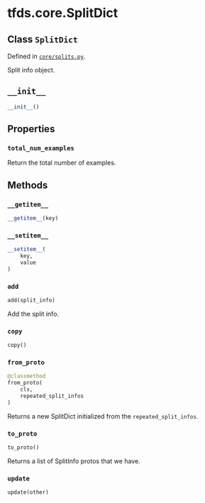 <div itemscope itemtype="http://developers.google.com/ReferenceObject">
<meta itemprop="name" content="tfds.core.SplitDict" />
<meta itemprop="path" content="Stable" />
<meta itemprop="property" content="total_num_examples"/>
<meta itemprop="property" content="__getitem__"/>
<meta itemprop="property" content="__init__"/>
<meta itemprop="property" content="__setitem__"/>
<meta itemprop="property" content="add"/>
<meta itemprop="property" content="copy"/>
<meta itemprop="property" content="from_proto"/>
<meta itemprop="property" content="to_proto"/>
<meta itemprop="property" content="update"/>
</div>

# tfds.core.SplitDict

## Class `SplitDict`





Defined in [`core/splits.py`](https://github.com/tensorflow/datasets/tree/master/tensorflow_datasets/core/splits.py).

<!-- Placeholder for "Used in" -->

Split info object.

<h2 id="__init__"><code>__init__</code></h2>

``` python
__init__()
```





## Properties

<h3 id="total_num_examples"><code>total_num_examples</code></h3>

Return the total number of examples.



## Methods

<h3 id="__getitem__"><code>__getitem__</code></h3>

``` python
__getitem__(key)
```



<h3 id="__setitem__"><code>__setitem__</code></h3>

``` python
__setitem__(
    key,
    value
)
```



<h3 id="add"><code>add</code></h3>

``` python
add(split_info)
```

Add the split info.

<h3 id="copy"><code>copy</code></h3>

``` python
copy()
```



<h3 id="from_proto"><code>from_proto</code></h3>

``` python
@classmethod
from_proto(
    cls,
    repeated_split_infos
)
```

Returns a new SplitDict initialized from the `repeated_split_infos`.

<h3 id="to_proto"><code>to_proto</code></h3>

``` python
to_proto()
```

Returns a list of SplitInfo protos that we have.

<h3 id="update"><code>update</code></h3>

``` python
update(other)
```





